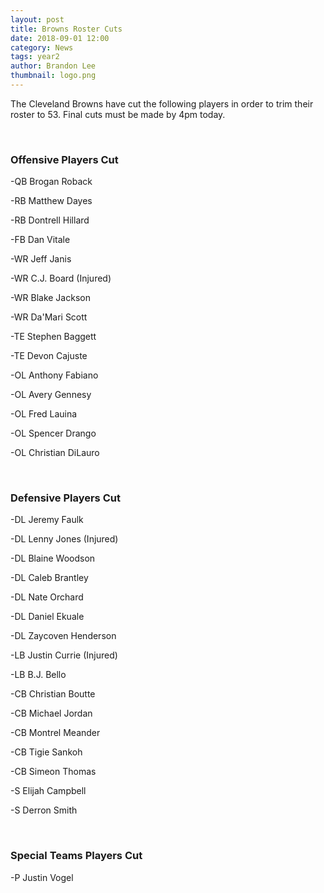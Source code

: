 ```yaml
---
layout: post
title: Browns Roster Cuts
date: 2018-09-01 12:00
category: News
tags: year2
author: Brandon Lee
thumbnail: logo.png
---
```


The Cleveland Browns have cut the following players in order to trim their roster to 53. Final cuts must be made by 4pm today.

<br>

### Offensive Players Cut

-QB Brogan Roback

-RB Matthew Dayes

-RB Dontrell Hillard

-FB Dan Vitale

-WR Jeff Janis

-WR C.J. Board (Injured)

-WR Blake Jackson

-WR Da'Mari Scott

-TE Stephen Baggett

-TE Devon Cajuste

-OL Anthony Fabiano

-OL Avery Gennesy

-OL Fred Lauina

-OL Spencer Drango

-OL Christian DiLauro

<br>

### Defensive Players Cut

-DL Jeremy Faulk

-DL Lenny Jones (Injured)

-DL Blaine Woodson

-DL Caleb Brantley

-DL Nate Orchard

-DL Daniel Ekuale

-DL Zaycoven Henderson

-LB Justin Currie (Injured)

-LB B.J. Bello

-CB Christian Boutte

-CB Michael Jordan

-CB Montrel Meander

-CB Tigie Sankoh

-CB Simeon Thomas

-S Elijah Campbell

-S Derron Smith

<br>

### Special Teams Players Cut

-P Justin Vogel
